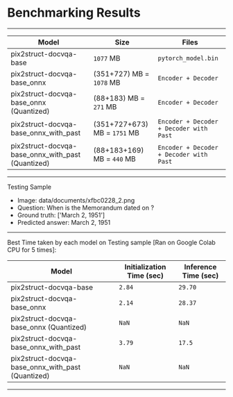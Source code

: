 # Benchmarking Results

---

| Model                                             | Size                         | Files                                   |
| ------------------------------------------------- | ---------------------------- | --------------------------------------- |
| pix2struct-docvqa-base                            | `1077` MB                    | `pytorch_model.bin`                     |
| pix2struct-docvqa-base_onnx                       | (351+727) MB = `1078` MB     | `Encoder + Decoder`                     |
| pix2struct-docvqa-base_onnx (Quantized)           | (88+183) MB = `271` MB       | `Encoder + Decoder`                     |
| pix2struct-docvqa-base_onnx_with_past             | (351+727+673) MB = `1751` MB | `Encoder + Decoder + Decoder with Past` |
| pix2struct-docvqa-base_onnx_with_past (Quantized) | (88+183+169) MB = `440` MB   | `Encoder + Decoder + Decoder with Past` |

---

Testing Sample
- Image: data/documents/xfbc0228_2.png
- Question: When is the Memorandum dated on ?
- Ground truth: ['March 2, 1951']
- Predicted answer: March 2, 1951

---

Best Time taken by each model on Testing sample [Ran on Google Colab CPU for 5 times]:

| Model                                             | Initialization Time (sec) | Inference Time (sec)|
| ------------------------------------------------- | ------------------------- | ------------------- |
| pix2struct-docvqa-base                            | `2.84`                    | `29.70`             |
| pix2struct-docvqa-base_onnx                       | `2.14`                    | `28.37`             |
| pix2struct-docvqa-base_onnx (Quantized)           | `NaN`                    | `NaN`              |
| pix2struct-docvqa-base_onnx_with_past             | `3.79`                    | `17.5`              |
| pix2struct-docvqa-base_onnx_with_past (Quantized) | `NaN`                    | `NaN`              |

---